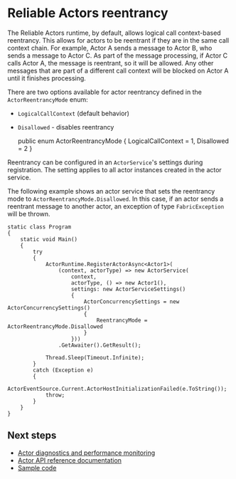 <properties
    pageTitle="Reentrancy in actor-based Azure microservices | Azure"
    description="Introduction to reentrancy for Service Fabric Reliable Actors"
    services="service-fabric"
    documentationcenter=".net"
    author="vturecek"
    manager="timlt"
    editor="amanbha" />
<tags
    ms.assetid="be23464a-0eea-4eca-ae5a-2e1b650d365e"
    ms.service="service-fabric"
    ms.devlang="dotnet"
    ms.topic="article"
    ms.tgt_pltfrm="NA"
    ms.workload="NA"
    ms.date="02/10/2017"
    wacn.date=""
    ms.author="vturecek" />

# Reliable Actors reentrancy
The Reliable Actors runtime, by default, allows logical call context-based reentrancy. This allows for actors to be reentrant if they are in the same call context chain. For example, Actor A sends a message to Actor B, who sends a message to Actor C. As part of the message processing, if Actor C calls Actor A, the message is reentrant, so it will be allowed. Any other messages that are part of a different call context will be blocked on Actor A until it finishes processing.

There are two options available for actor reentrancy defined in the `ActorReentrancyMode` enum:

 - `LogicalCallContext` (default behavior)
 - `Disallowed` - disables reentrancy


	public enum ActorReentrancyMode
	{
	    LogicalCallContext = 1,
	    Disallowed = 2
	}


Reentrancy can be configured in an `ActorService`'s settings during registration. The setting applies to all actor instances created in the actor service.

The following example shows an actor service that sets the reentrancy mode to `ActorReentrancyMode.Disallowed`. In this case, if an actor sends a reentrant message to another actor, an exception of type `FabricException` will be thrown.


	static class Program
	{
	    static void Main()
	    {
	        try
	        {
	            ActorRuntime.RegisterActorAsync<Actor1>(
	                (context, actorType) => new ActorService(
	                    context, 
	                    actorType, () => new Actor1(), 
	                    settings: new ActorServiceSettings()
	                    {
	                        ActorConcurrencySettings = new ActorConcurrencySettings()
	                        {
	                            ReentrancyMode = ActorReentrancyMode.Disallowed
	                        }
	                    }))
	                .GetAwaiter().GetResult();

	            Thread.Sleep(Timeout.Infinite);
	        }
	        catch (Exception e)
	        {
	            ActorEventSource.Current.ActorHostInitializationFailed(e.ToString());
	            throw;
	        }
	    }
	}


## Next steps
 - [Actor diagnostics and performance monitoring](/documentation/articles/service-fabric-reliable-actors-diagnostics/)
 - [Actor API reference documentation](https://msdn.microsoft.com/zh-cn/library/azure/dn971626.aspx)
 - [Sample code](https://github.com/Azure/servicefabric-samples)
